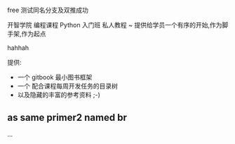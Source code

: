 # 
free 测试同名分支及双推成功

开智学院 编程课程 Python 入门班 私人教程
~ 提供给学员一个有序的开始,作为脚手架,作为起点

hahhah

提供:

- 一个 gitbook 最小图书框架
- 一个 配合课程每周开发任务的目录树
- 以及隐藏的丰富的参考资料 ;-)

## as same primer2 named br

...

